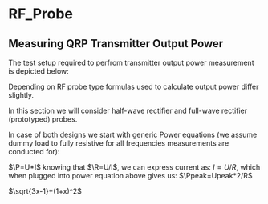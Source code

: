 # RF_Probe



## Measuring QRP Transmitter Output Power  

The test setup required to perfrom transmitter output power measurement is depicted below:

Depending on RF probe type formulas used to calculate output power differ slightly.

In this section we will consider half-wave rectifier and full-wave rectifier (prototyped) probes.

In case of both designs we start with generic Power equations (we assume dummy load to fully resistive for 
all frequencies measurements are conducted for):

$\P=U*I$ 
knowing that $\R=U/I$, we can express current as: $I=U/R$, which when plugged into power equation above
gives us:
$\Ppeak=Upeak*2/R$

$\sqrt{3x-1}+(1+x)^2$